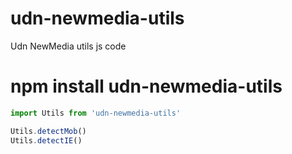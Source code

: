 # udn-newmedia-utils
Udn NewMedia utils js code

# npm install udn-newmedia-utils
```js
import Utils from 'udn-newmedia-utils'

Utils.detectMob()
Utils.detectIE()
```
